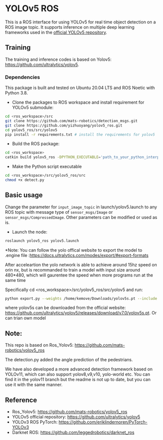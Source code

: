 # YOLOv5 ROS
This is a ROS interface for using YOLOv5 for real time object detection on a ROS image topic. It supports inference on multiple deep learning frameworks used in the [official YOLOv5 repository](https://github.com/ultralytics/yolov5).

## Training 
The training and inference codes is based on Yolov5: https://github.com/ultralytics/yolov5. 

### Dependencies
This package is built and tested on Ubuntu 20.04 LTS and ROS Noetic with Python 3.8.

* Clone the packages to ROS workspace and install requirement for YOLOv5 submodule:
```bash
cd <ros_workspace>/src
git clone https://github.com/mats-robotics/detection_msgs.git
git clone https://github.com/yizhuoyang/yolov5_ros.git
cd yolov5_ros/src/yolov5
pip install -r requirements.txt # install the requirements for yolov5
```
* Build the ROS package:
```bash
cd <ros_workspace>
catkin build yolov5_ros -DPYTHON_EXECUTABLE='path_to_your_python_interpreter' # build the ROS package
```
* Make the Python script executable 
```bash
cd <ros_workspace>/src/yolov5_ros/src
chmod +x detect.py
```

## Basic usage
Change the parameter for `input_image_topic` in launch/yolov5.launch to any ROS topic with message type of `sensor_msgs/Image` or `sensor_msgs/CompressedImage`. Other parameters can be modified or used as is.

* Launch the node:
```bash
roslaunch yolov5_ros yolov5.launch
```
*Note:
You can follow the yolo offical website to export the model to .engine file :https://docs.ultralytics.com/modes/export/#export-formats

After acceleartion the yolo network is able to achieve around 15hz speed on orin nx, but is recommanded to train a model with input size around 480*480, which will gaurentee the speed when more programs run at the same time

Specifically cd <ros_workspace>/src/yolov5_ros/src/yolov5 and run:
```bash
python export.py --weights /home/kemove/Downloads/yolov5s.pt --include engine --imgsz 480 --device 0 
```
where yolov5s can be downloaded from the official website: https://github.com/ultralytics/yolov5/releases/download/v7.0/yolov5s.pt. Or can trian own model
## Note:
This repo is based on Ros_Yolov5: https://github.com/mats-robotics/yolov5_ros

The detection.py added the angle prediction of the pedestrians.

We have also developed a more advanced detection framework based on YOLOv11, which can also support yolov8,v9,v10, yolo-world etc. You can find it in the yolov11 branch but the readme is not up to date, but you can use it with the same manner.

## Reference
* Ros_Yolov5: https://github.com/mats-robotics/yolov5_ros
* YOLOv5 official repository: https://github.com/ultralytics/yolov5
* YOLOv3 ROS PyTorch: https://github.com/eriklindernoren/PyTorch-YOLOv3
* Darknet ROS: https://github.com/leggedrobotics/darknet_ros
